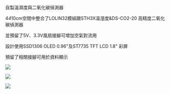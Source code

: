 自製溫濕度與二氧化碳偵測器

4*4*10cm空間中整合了LOLIN32模組跟STH3X溫溼度&DS-CO2-20 高精度二氧化碳偵測器

並預留了5V、3.3V風扇接腳可增加空氣對流用

設計使用SSD1306 OLED 0.96"及ST7735 TFT LCD 1.8" 彩屏

預留了相關接腳可用於資料顯示

![](https://imgur.com/a/RBeWXmI.jpg)

![](https://imgur.com/undefined.jpg)

![](https://i.imgur.com/cEjj5CO.jpg)
